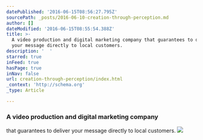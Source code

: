 ```yaml
---
datePublished: '2016-06-15T08:56:27.795Z'
sourcePath: _posts/2016-06-10-creation-through-perception.md
author: []
dateModified: '2016-06-15T08:55:54.388Z'
title: >-
  A video production and digital marketing company that guarantees to deliver
  your message directly to local customers.
description: '  '
starred: true
inFeed: true
hasPage: true
inNav: false
url: creation-through-perception/index.html
_context: 'http://schema.org'
_type: Article

---
```

### A video production and digital marketing company  
that guarantees to deliver your message directly to local customers.
![  ](https://s3-us-west-2.amazonaws.com/the-grid-img/p/b65c0883703f71fe8c299a49a170cd3981475642.png)